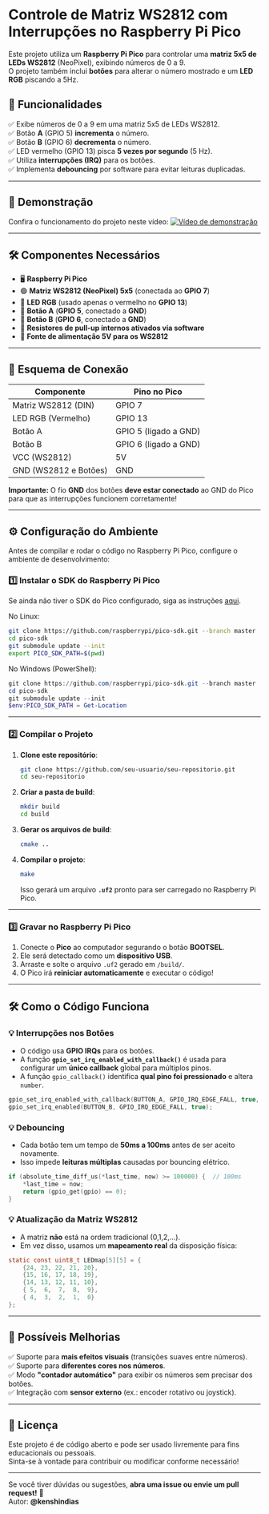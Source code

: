 # Controle de Matriz WS2812 com Interrupções no Raspberry Pi Pico

Este projeto utiliza um **Raspberry Pi Pico** para controlar uma **matriz 5x5 de LEDs WS2812** (NeoPixel), exibindo números de 0 a 9.  
O projeto também inclui **botões** para alterar o número mostrado e um **LED RGB** piscando a 5Hz.

## 📌 **Funcionalidades**
✅ Exibe números de 0 a 9 em uma matriz 5x5 de LEDs WS2812.  
✅ Botão **A** (GPIO 5) **incrementa** o número.  
✅ Botão **B** (GPIO 6) **decrementa** o número.  
✅ LED vermelho (GPIO 13) pisca **5 vezes por segundo** (5 Hz).  
✅ Utiliza **interrupções (IRQ)** para os botões.  
✅ Implementa **debouncing** por software para evitar leituras duplicadas.  

---

## 🎥 **Demonstração**
Confira o funcionamento do projeto neste vídeo:
[![Vídeo de demonstração](https://img.youtube.com/vi/zd_Ih7RQxVw/0.jpg)](https://youtu.be/zd_Ih7RQxVw)

---

## 🛠 **Componentes Necessários**
- 🖥 **Raspberry Pi Pico**
- 🟢 **Matriz WS2812 (NeoPixel) 5x5** (conectada ao **GPIO 7**)
- 🛑 **LED RGB** (usado apenas o vermelho no **GPIO 13**)
- 🔘 **Botão A** (**GPIO 5**, conectado a **GND**)
- 🔘 **Botão B** (**GPIO 6**, conectado a **GND**)
- 📏 **Resistores de pull-up internos ativados via software**
- 🔌 **Fonte de alimentação 5V para os WS2812**

---

## 🔌 **Esquema de Conexão**
| Componente | Pino no Pico |
|------------|-------------|
| Matriz WS2812 (DIN) | GPIO 7 |
| LED RGB (Vermelho) | GPIO 13 |
| Botão A | GPIO 5 (ligado a GND) |
| Botão B | GPIO 6 (ligado a GND) |
| VCC (WS2812) | 5V |
| GND (WS2812 e Botões) | GND |

**Importante:** O fio **GND** dos botões **deve estar conectado** ao GND do Pico para que as interrupções funcionem corretamente!

---

## ⚙ **Configuração do Ambiente**
Antes de compilar e rodar o código no Raspberry Pi Pico, configure o ambiente de desenvolvimento:

### **1️⃣ Instalar o SDK do Raspberry Pi Pico**
Se ainda não tiver o SDK do Pico configurado, siga as instruções [aqui](https://datasheets.raspberrypi.com/pico/getting-started-with-pico.pdf).

No Linux:
```sh
git clone https://github.com/raspberrypi/pico-sdk.git --branch master
cd pico-sdk
git submodule update --init
export PICO_SDK_PATH=$(pwd)
```

No Windows (PowerShell):
```powershell
git clone https://github.com/raspberrypi/pico-sdk.git --branch master
cd pico-sdk
git submodule update --init
$env:PICO_SDK_PATH = Get-Location
```

---

### **2️⃣ Compilar o Projeto**
1. **Clone este repositório**:
   ```sh
   git clone https://github.com/seu-usuario/seu-repositorio.git
   cd seu-repositorio
   ```
2. **Criar a pasta de build**:
   ```sh
   mkdir build
   cd build
   ```
3. **Gerar os arquivos de build**:
   ```sh
   cmake ..
   ```
4. **Compilar o projeto**:
   ```sh
   make
   ```
   Isso gerará um arquivo **`.uf2`** pronto para ser carregado no Raspberry Pi Pico.

---

### **3️⃣ Gravar no Raspberry Pi Pico**
1. Conecte o **Pico** ao computador segurando o botão **BOOTSEL**.
2. Ele será detectado como um **dispositivo USB**.
3. Arraste e solte o arquivo `.uf2` gerado em `/build/`.
4. O Pico irá **reiniciar automaticamente** e executar o código!

---

## 🛠 **Como o Código Funciona**
### **💡 Interrupções nos Botões**
- O código usa **GPIO IRQs** para os botões.
- A função **`gpio_set_irq_enabled_with_callback()`** é usada para configurar um **único callback** global para múltiplos pinos.
- A função `gpio_callback()` identifica **qual pino foi pressionado** e altera `number`.

```c
gpio_set_irq_enabled_with_callback(BUTTON_A, GPIO_IRQ_EDGE_FALL, true, &gpio_callback);
gpio_set_irq_enabled(BUTTON_B, GPIO_IRQ_EDGE_FALL, true);
```

### **💡 Debouncing**
- Cada botão tem um tempo de **50ms a 100ms** antes de ser aceito novamente.
- Isso impede **leituras múltiplas** causadas por bouncing elétrico.

```c
if (absolute_time_diff_us(*last_time, now) >= 100000) {  // 100ms
    *last_time = now;
    return (gpio_get(gpio) == 0);
}
```

### **💡 Atualização da Matriz WS2812**
- A matriz **não** está na ordem tradicional (0,1,2,...).
- Em vez disso, usamos um **mapeamento real** da disposição física:

```c
static const uint8_t LEDmap[5][5] = {
    {24, 23, 22, 21, 20},
    {15, 16, 17, 18, 19},
    {14, 13, 12, 11, 10},
    { 5,  6,  7,  8,  9},
    { 4,  3,  2,  1,  0}
};
```

---

## 🚀 **Possíveis Melhorias**
✅ Suporte para **mais efeitos visuais** (transições suaves entre números).  
✅ Suporte para **diferentes cores nos números**.  
✅ Modo **"contador automático"** para exibir os números sem precisar dos botões.  
✅ Integração com **sensor externo** (ex.: encoder rotativo ou joystick).  

---

## 📜 **Licença**
Este projeto é de código aberto e pode ser usado livremente para fins educacionais ou pessoais.  
Sinta-se à vontade para contribuir ou modificar conforme necessário!

---

Se você tiver dúvidas ou sugestões, **abra uma issue ou envie um pull request!** 🚀  
Autor: **@kenshindias**

